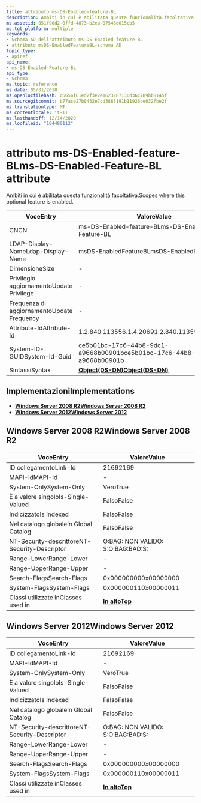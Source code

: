 ```yaml
---
title: attributo ms-DS-Enabled-feature-BL
description: Ambiti in cui è abilitata questa funzionalità facoltativa.
ms.assetid: 851f90d2-0ffd-4873-b2ea-07546d015cb5
ms.tgt_platform: multiple
keywords:
- Schema AD dell'attributo ms-DS-Enabled-feature-BL
- attributo msDS-EnabledFeatureBL-schema AD
topic_type:
- apiref
api_name:
- ms-DS-Enabled-Feature-BL
api_type:
- Schema
ms.topic: reference
ms.date: 05/31/2018
ms.openlocfilehash: c6656f61ed2f3e2e1623287130d36c789bb8145f
ms.sourcegitcommit: b77ace27b0432e7cd3863191b11926be032fbe2f
ms.translationtype: MT
ms.contentlocale: it-IT
ms.lasthandoff: 12/14/2020
ms.locfileid: "104480112"
---
```

# <a name="ms-ds-enabled-feature-bl-attribute"></a><span data-ttu-id="735e0-105">attributo ms-DS-Enabled-feature-BL</span><span class="sxs-lookup"><span data-stu-id="735e0-105">ms-DS-Enabled-Feature-BL attribute</span></span>

<span data-ttu-id="735e0-106">Ambiti in cui è abilitata questa funzionalità facoltativa.</span><span class="sxs-lookup"><span data-stu-id="735e0-106">Scopes where this optional feature is enabled.</span></span>



| <span data-ttu-id="735e0-107">Voce</span><span class="sxs-lookup"><span data-stu-id="735e0-107">Entry</span></span> | <span data-ttu-id="735e0-108">Valore</span><span class="sxs-lookup"><span data-stu-id="735e0-108">Value</span></span> |
|-------------------|-----------------------------------------|
| <span data-ttu-id="735e0-109">CN</span><span class="sxs-lookup"><span data-stu-id="735e0-109">CN</span></span>                | <span data-ttu-id="735e0-110">ms-DS-Enabled-feature-BL</span><span class="sxs-lookup"><span data-stu-id="735e0-110">ms-DS-Enabled-Feature-BL</span></span>                |
| <span data-ttu-id="735e0-111">LDAP-Display-Name</span><span class="sxs-lookup"><span data-stu-id="735e0-111">Ldap-Display-Name</span></span> | <span data-ttu-id="735e0-112">msDS-EnabledFeatureBL</span><span class="sxs-lookup"><span data-stu-id="735e0-112">msDS-EnabledFeatureBL</span></span>                   |
| <span data-ttu-id="735e0-113">Dimensione</span><span class="sxs-lookup"><span data-stu-id="735e0-113">Size</span></span>              | \-                                      |
| <span data-ttu-id="735e0-114">Privilegio aggiornamento</span><span class="sxs-lookup"><span data-stu-id="735e0-114">Update Privilege</span></span>  | \-                                      |
| <span data-ttu-id="735e0-115">Frequenza di aggiornamento</span><span class="sxs-lookup"><span data-stu-id="735e0-115">Update Frequency</span></span>  | \-                                      |
| <span data-ttu-id="735e0-116">Attribute-Id</span><span class="sxs-lookup"><span data-stu-id="735e0-116">Attribute-Id</span></span>      | <span data-ttu-id="735e0-117">1.2.840.113556.1.4.2069</span><span class="sxs-lookup"><span data-stu-id="735e0-117">1.2.840.113556.1.4.2069</span></span>                 |
| <span data-ttu-id="735e0-118">System-ID-GUID</span><span class="sxs-lookup"><span data-stu-id="735e0-118">System-Id-Guid</span></span>    | <span data-ttu-id="735e0-119">ce5b01bc-17c6-44b8-9dc1-a9668b00901b</span><span class="sxs-lookup"><span data-stu-id="735e0-119">ce5b01bc-17c6-44b8-9dc1-a9668b00901b</span></span>    |
| <span data-ttu-id="735e0-120">Sintassi</span><span class="sxs-lookup"><span data-stu-id="735e0-120">Syntax</span></span>            | [<span data-ttu-id="735e0-121">**Object(DS-DN)**</span><span class="sxs-lookup"><span data-stu-id="735e0-121">**Object(DS-DN)**</span></span>](s-object-ds-dn.md) |



## <a name="implementations"></a><span data-ttu-id="735e0-122">Implementazioni</span><span class="sxs-lookup"><span data-stu-id="735e0-122">Implementations</span></span>

-   [<span data-ttu-id="735e0-123">**Windows Server 2008 R2**</span><span class="sxs-lookup"><span data-stu-id="735e0-123">**Windows Server 2008 R2**</span></span>](#windows-server-2008-r2)
-   [<span data-ttu-id="735e0-124">**Windows Server 2012**</span><span class="sxs-lookup"><span data-stu-id="735e0-124">**Windows Server 2012**</span></span>](#windows-server-2012)

## <a name="windows-server-2008-r2"></a><span data-ttu-id="735e0-125">Windows Server 2008 R2</span><span class="sxs-lookup"><span data-stu-id="735e0-125">Windows Server 2008 R2</span></span>



| <span data-ttu-id="735e0-126">Voce</span><span class="sxs-lookup"><span data-stu-id="735e0-126">Entry</span></span> | <span data-ttu-id="735e0-127">Valore</span><span class="sxs-lookup"><span data-stu-id="735e0-127">Value</span></span> |
|------------------------|---------------------------------|
| <span data-ttu-id="735e0-128">ID collegamento</span><span class="sxs-lookup"><span data-stu-id="735e0-128">Link-Id</span></span>                | <span data-ttu-id="735e0-129">2169</span><span class="sxs-lookup"><span data-stu-id="735e0-129">2169</span></span>                            |
| <span data-ttu-id="735e0-130">MAPI-Id</span><span class="sxs-lookup"><span data-stu-id="735e0-130">MAPI-Id</span></span>                | \-                              |
| <span data-ttu-id="735e0-131">System-Only</span><span class="sxs-lookup"><span data-stu-id="735e0-131">System-Only</span></span>            | <span data-ttu-id="735e0-132">Vero</span><span class="sxs-lookup"><span data-stu-id="735e0-132">True</span></span>                            |
| <span data-ttu-id="735e0-133">È a valore singolo</span><span class="sxs-lookup"><span data-stu-id="735e0-133">Is-Single-Valued</span></span>       | <span data-ttu-id="735e0-134">Falso</span><span class="sxs-lookup"><span data-stu-id="735e0-134">False</span></span>                           |
| <span data-ttu-id="735e0-135">Indicizzato</span><span class="sxs-lookup"><span data-stu-id="735e0-135">Is Indexed</span></span>             | <span data-ttu-id="735e0-136">Falso</span><span class="sxs-lookup"><span data-stu-id="735e0-136">False</span></span>                           |
| <span data-ttu-id="735e0-137">Nel catalogo globale</span><span class="sxs-lookup"><span data-stu-id="735e0-137">In Global Catalog</span></span>      | <span data-ttu-id="735e0-138">Falso</span><span class="sxs-lookup"><span data-stu-id="735e0-138">False</span></span>                           |
| <span data-ttu-id="735e0-139">NT-Security-descrittore</span><span class="sxs-lookup"><span data-stu-id="735e0-139">NT-Security-Descriptor</span></span> | <span data-ttu-id="735e0-140">O:BAG: NON VALIDO: S:</span><span class="sxs-lookup"><span data-stu-id="735e0-140">O:BAG:BAD:S:</span></span>                    |
| <span data-ttu-id="735e0-141">Range-Lower</span><span class="sxs-lookup"><span data-stu-id="735e0-141">Range-Lower</span></span>            | \-                              |
| <span data-ttu-id="735e0-142">Range-Upper</span><span class="sxs-lookup"><span data-stu-id="735e0-142">Range-Upper</span></span>            | \-                              |
| <span data-ttu-id="735e0-143">Search-Flags</span><span class="sxs-lookup"><span data-stu-id="735e0-143">Search-Flags</span></span>           | <span data-ttu-id="735e0-144">0x00000000</span><span class="sxs-lookup"><span data-stu-id="735e0-144">0x00000000</span></span>                      |
| <span data-ttu-id="735e0-145">System-Flags</span><span class="sxs-lookup"><span data-stu-id="735e0-145">System-Flags</span></span>           | <span data-ttu-id="735e0-146">0x00000011</span><span class="sxs-lookup"><span data-stu-id="735e0-146">0x00000011</span></span>                      |
| <span data-ttu-id="735e0-147">Classi utilizzate in</span><span class="sxs-lookup"><span data-stu-id="735e0-147">Classes used in</span></span>        | [<span data-ttu-id="735e0-148">**In alto**</span><span class="sxs-lookup"><span data-stu-id="735e0-148">**Top**</span></span>](c-top.md)<br/> |



## <a name="windows-server-2012"></a><span data-ttu-id="735e0-149">Windows Server 2012</span><span class="sxs-lookup"><span data-stu-id="735e0-149">Windows Server 2012</span></span>



| <span data-ttu-id="735e0-150">Voce</span><span class="sxs-lookup"><span data-stu-id="735e0-150">Entry</span></span> | <span data-ttu-id="735e0-151">Valore</span><span class="sxs-lookup"><span data-stu-id="735e0-151">Value</span></span> |
|------------------------|---------------------------------|
| <span data-ttu-id="735e0-152">ID collegamento</span><span class="sxs-lookup"><span data-stu-id="735e0-152">Link-Id</span></span>                | <span data-ttu-id="735e0-153">2169</span><span class="sxs-lookup"><span data-stu-id="735e0-153">2169</span></span>                            |
| <span data-ttu-id="735e0-154">MAPI-Id</span><span class="sxs-lookup"><span data-stu-id="735e0-154">MAPI-Id</span></span>                | \-                              |
| <span data-ttu-id="735e0-155">System-Only</span><span class="sxs-lookup"><span data-stu-id="735e0-155">System-Only</span></span>            | <span data-ttu-id="735e0-156">Vero</span><span class="sxs-lookup"><span data-stu-id="735e0-156">True</span></span>                            |
| <span data-ttu-id="735e0-157">È a valore singolo</span><span class="sxs-lookup"><span data-stu-id="735e0-157">Is-Single-Valued</span></span>       | <span data-ttu-id="735e0-158">Falso</span><span class="sxs-lookup"><span data-stu-id="735e0-158">False</span></span>                           |
| <span data-ttu-id="735e0-159">Indicizzato</span><span class="sxs-lookup"><span data-stu-id="735e0-159">Is Indexed</span></span>             | <span data-ttu-id="735e0-160">Falso</span><span class="sxs-lookup"><span data-stu-id="735e0-160">False</span></span>                           |
| <span data-ttu-id="735e0-161">Nel catalogo globale</span><span class="sxs-lookup"><span data-stu-id="735e0-161">In Global Catalog</span></span>      | <span data-ttu-id="735e0-162">Falso</span><span class="sxs-lookup"><span data-stu-id="735e0-162">False</span></span>                           |
| <span data-ttu-id="735e0-163">NT-Security-descrittore</span><span class="sxs-lookup"><span data-stu-id="735e0-163">NT-Security-Descriptor</span></span> | <span data-ttu-id="735e0-164">O:BAG: NON VALIDO: S:</span><span class="sxs-lookup"><span data-stu-id="735e0-164">O:BAG:BAD:S:</span></span>                    |
| <span data-ttu-id="735e0-165">Range-Lower</span><span class="sxs-lookup"><span data-stu-id="735e0-165">Range-Lower</span></span>            | \-                              |
| <span data-ttu-id="735e0-166">Range-Upper</span><span class="sxs-lookup"><span data-stu-id="735e0-166">Range-Upper</span></span>            | \-                              |
| <span data-ttu-id="735e0-167">Search-Flags</span><span class="sxs-lookup"><span data-stu-id="735e0-167">Search-Flags</span></span>           | <span data-ttu-id="735e0-168">0x00000000</span><span class="sxs-lookup"><span data-stu-id="735e0-168">0x00000000</span></span>                      |
| <span data-ttu-id="735e0-169">System-Flags</span><span class="sxs-lookup"><span data-stu-id="735e0-169">System-Flags</span></span>           | <span data-ttu-id="735e0-170">0x00000011</span><span class="sxs-lookup"><span data-stu-id="735e0-170">0x00000011</span></span>                      |
| <span data-ttu-id="735e0-171">Classi utilizzate in</span><span class="sxs-lookup"><span data-stu-id="735e0-171">Classes used in</span></span>        | [<span data-ttu-id="735e0-172">**In alto**</span><span class="sxs-lookup"><span data-stu-id="735e0-172">**Top**</span></span>](c-top.md)<br/> |



 

 





